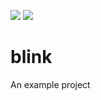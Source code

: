 [![](https://api.travis-ci.org/nrobinson2000/blink.svg?branch=master)](https://travis-ci.org/yourUser/yourRepo)
[![](https://img.shields.io/badge/built_with-neopo-informational)](https://nrobinson2000.github.io/neopo)

# blink

An example project
